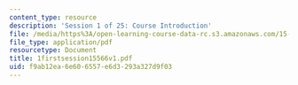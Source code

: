 ```yaml
---
content_type: resource
description: 'Session 1 of 25: Course Introduction'
file: /media/https%3A/open-learning-course-data-rc.s3.amazonaws.com/15-566-information-technology-as-an-integrating-force-in-manufacturing-spring-2003/f9ab12ea6e606557e6d3293a327d9f03_1firstsession15566v1.pdf
file_type: application/pdf
resourcetype: Document
title: 1firstsession15566v1.pdf
uid: f9ab12ea-6e60-6557-e6d3-293a327d9f03
---
```

